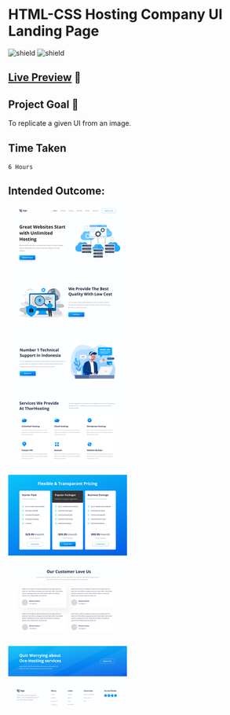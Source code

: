# HTML-CSS Hosting Company UI Landing Page

![shield](https://img.shields.io/badge/HTML5-E34F26?style=for-the-badge&logo=html5&logoColor=white) ![shield](https://img.shields.io/badge/CSS3-1572B6?style=for-the-badge&logo=css3&logoColor=white) 

## [Live Preview](https://huzzii-css-project11.vercel.app/) :link:

## Project Goal :dart:

To replicate a given UI from an image.

## Time Taken

```
6 Hours
```

## Intended Outcome:

![Image](./11.png)
